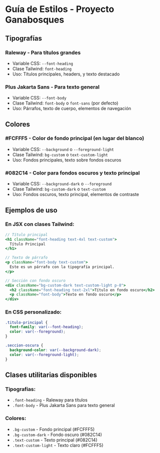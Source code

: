 # Guía de Estilos - Proyecto Ganabosques

## Tipografías

### Raleway - Para títulos grandes
- Variable CSS: `--font-heading`
- Clase Tailwind: `font-heading`
- Uso: Títulos principales, headers, y texto destacado

### Plus Jakarta Sans - Para texto general
- Variable CSS: `--font-body`
- Clase Tailwind: `font-body` o `font-sans` (por defecto)
- Uso: Párrafos, texto de cuerpo, elementos de navegación

## Colores

### #FCFFF5 - Color de fondo principal (en lugar del blanco)
- Variable CSS: `--background` o `--foreground-light`
- Clase Tailwind: `bg-custom` o `text-custom-light`
- Uso: Fondos principales, texto sobre fondos oscuros

### #082C14 - Color para fondos oscuros y texto principal
- Variable CSS: `--background-dark` o `--foreground`
- Clase Tailwind: `bg-custom-dark` o `text-custom`
- Uso: Fondos oscuros, texto principal, elementos de contraste

## Ejemplos de uso

### En JSX con clases Tailwind:
```jsx
// Título principal
<h1 className="font-heading text-4xl text-custom">
  Título Principal
</h1>

// Texto de párrafo
<p className="font-body text-custom">
  Este es un párrafo con la tipografía principal.
</p>

// Sección con fondo oscuro
<div className="bg-custom-dark text-custom-light p-8">
  <h2 className="font-heading text-2xl">Título en fondo oscuro</h2>
  <p className="font-body">Texto en fondo oscuro</p>
</div>
```

### En CSS personalizado:
```css
.titulo-principal {
  font-family: var(--font-heading);
  color: var(--foreground);
}

.seccion-oscura {
  background-color: var(--background-dark);
  color: var(--foreground-light);
}
```

## Clases utilitarias disponibles

### Tipografías:
- `.font-heading` - Raleway para títulos
- `.font-body` - Plus Jakarta Sans para texto general

### Colores:
- `.bg-custom` - Fondo principal (#FCFFF5)
- `.bg-custom-dark` - Fondo oscuro (#082C14)
- `.text-custom` - Texto principal (#082C14)
- `.text-custom-light` - Texto claro (#FCFFF5)
